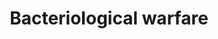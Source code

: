 ---
title: Bacteriological warfare
longTitle: 'Bacteriological warfare'
tags:
- gccommon
usedFor:
- "[[Biological warfare]]"
---